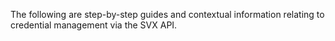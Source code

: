 The following are step-by-step guides and contextual information relating to credential management via the SVX API.

